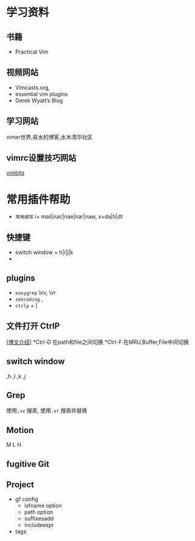 # 学习资料
## 书籍
* Practical Vim
## 视频网站
* Vimcasts.org,
* essential vim plugins
* Derek Wyatt’s Blog
## 学习网站 
vimer世界,易水的博客,水木清华社区
## vimrc设置技巧网站
[vimbits](http://www.vimbits.com/)




# 常用插件帮助
 * `常用缩写` i+ mail|nac|nae|nar|naw, x+da|ti|dt
## 快捷键
 * switch window <newleader> + h|i|j|k
 * <c-o>
  
## plugins 
* `easygrep` \vv, \vr
* `zencoding` <c-y>,
* `ctrlp` <c-p>  + <c-d> |<c-f>
 
## 文件打开 CtrlP
[[博文介绍](http://zuyunfei.com/2013/08/26/vim-plugin-ctrlp/#more)]
 *Ctrl-D 在path和file之间切换
 *Ctrl-F 在MRU,Buffer,File中间切换
 
 
## switch window
,h ,l ,k ,j

## Grep
使用`,vv` 搜索, 使用`,vr` 搜索并替换


## Motion
M
L
H

## fugitive Git

## Project
 * gf config
    * isfname option
    * path option
    * suffixesadd
    * includeexpr
 * tags
